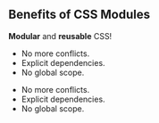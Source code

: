 ##  Benefits of CSS Modules

__Modular__ and __reusable__ CSS!

<ul>
    <li class="fragment">No more conflicts.</li>
    <li class="fragment">Explicit dependencies.</li>
    <li class="fragment">No global scope.</li>
</ul>

<aside class="notes">
    <ul>
        <li>No more conflicts.</li>
        <li>Explicit dependencies.</li>
        <li>No global scope.</li>
    </ul>
</aside>